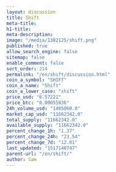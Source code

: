 ```yaml
---
layout: discussion
title: Shift
meta-title: 
h1-title: 
meta-description: 
image: "/media/1382125/shift.png"
published: true
allow_search_engine: false
sitemap: false
enable_comment: false
sort_order: 214
permalink: "/en/shift/discussion.html"
coin_a_symbol: "SHIFT"
coin_a_name: "Shift"
coin_a_lower_case: "shift"
price_usd: "6.57221"
price_btc: "0.00055936"
24h_volume_usd: "1405060.0"
market_cap_usd: "11662342.0"
total_supply: "11662342.0"
available_supply: "11662342.0"
percent_change_1h: "1.37"
percent_change_24h: "23.54"
percent_change_7d: "12.01"
last_updated: "1517140747"
parent-url: "/en/shift/"
author: Sam
---
```


